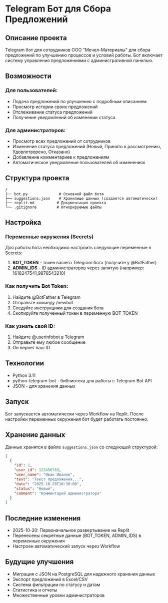 # Telegram Бот для Сбора Предложений

## Описание проекта
Telegram бот для сотрудников ООО "Мечел-Материалы" для сбора предложений по улучшению процессов и условий работы. Бот включает систему управления предложениями с административной панелью.

## Возможности

### Для пользователей:
- Подача предложений по улучшению с подробным описанием
- Просмотр истории своих предложений
- Отслеживание статуса предложений
- Получение уведомлений об изменении статуса

### Для администраторов:
- Просмотр всех предложений от сотрудников
- Изменение статуса предложений (Новый, Принято к рассмотрению, Удовлетворено, Отказано)
- Добавление комментариев к предложениям
- Автоматическое уведомление пользователей об изменениях

## Структура проекта
```
/
├── bot.py              # Основной файл бота
├── suggestions.json    # Хранилище данных (создается автоматически)
├── replit.md          # Документация проекта
└── .gitignore         # Игнорируемые файлы
```

## Настройка

### Переменные окружения (Secrets)
Для работы бота необходимо настроить следующие переменные в Secrets:

1. **BOT_TOKEN** - токен вашего Telegram бота (получите у @BotFather)
2. **ADMIN_IDS** - ID администраторов через запятую (например: 1618247541,9876543210)

### Как получить Bot Token:
1. Найдите @BotFather в Telegram
2. Отправьте команду /newbot
3. Следуйте инструкциям для создания бота
4. Скопируйте полученный токен в переменную BOT_TOKEN

### Как узнать свой ID:
1. Найдите @userinfobot в Telegram
2. Отправьте ему любое сообщение
3. Он вернет ваш ID

## Технологии
- Python 3.11
- python-telegram-bot - библиотека для работы с Telegram Bot API
- JSON - для хранения данных

## Запуск
Бот запускается автоматически через Workflow на Replit. После настройки переменных окружения бот будет работать постоянно.

## Хранение данных
Данные хранятся в файле `suggestions.json` со следующей структурой:
```json
[
  {
    "id": 1,
    "user_id": 123456789,
    "user_name": "Иван Иванов",
    "text": "Текст предложения...",
    "date": "2025-10-20T10:30:00",
    "status": "Новый",
    "comment": "Комментарий администратора"
  }
]
```

## Последние изменения
- 2025-10-20: Первоначальное развертывание на Replit
- Перенесены секретные данные (BOT_TOKEN, ADMIN_IDS) в переменные окружения
- Настроен автоматический запуск через Workflow

## Будущие улучшения
- Миграция с JSON на PostgreSQL для надежного хранения данных
- Экспорт предложений в Excel/CSV
- Система фильтрации по статусу и датам
- Статистика и отчеты
- Множественные уровни администраторов
